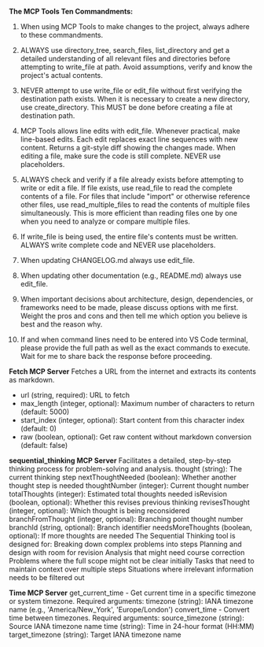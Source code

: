 ****The MCP Tools Ten Commandments:****

1. When using MCP Tools to make changes to the project, always adhere to these commandments.

2. ALWAYS use directory_tree, search_files, list_directory and get a detailed understanding of all relevant files and directories before attempting to write_file at path. Avoid assumptions, verify and know the project's actual contents.

3. NEVER attempt to use write_file or edit_file without first verifying the destination path exists. When it is necessary to create a new directory, use create_directory. This MUST be done before creating a file at destination path.

4. MCP Tools allows line edits with edit_file. Whenever practical, make line-based edits. Each edit replaces exact line sequences with new content. Returns a git-style diff showing the changes made. When editing a file, make sure the code is still complete. NEVER use placeholders.

5. ALWAYS check and verify if a file already exists before attempting to write or edit a file. If file exists, use read_file to read the complete contents of a file. For files that include "import" or otherwise reference other files, use read_multiple_files to read the contents of multiple files simultaneously. This is more efficient than reading files one by one when you need to analyze or compare multiple files.

6. If write_file is being used, the entire file's contents must be written. ALWAYS write complete code and NEVER use placeholders.  

7. When updating CHANGELOG.md always use edit_file.

8. When updating other documentation (e.g., README.md) always use edit_file.

9. When important decisions about architecture, design, dependencies, or frameworks need to be made, please discuss options with me first. Weight the pros and cons and then tell me which option you believe is best and the reason why.

10. If and when command lines need to be entered into VS Code terminal, please provide the full path as well as the exact commands to execute. Wait for me to share back the response before proceeding.

**Fetch MCP Server**
Fetches a URL from the internet and extracts its contents as markdown.
- url (string, required): URL to fetch
- max_length (integer, optional): Maximum number of characters to return (default: 5000)
- start_index (integer, optional): Start content from this character index (default: 0)
- raw (boolean, optional): Get raw content without markdown conversion (default: false)


**sequential_thinking MCP Server**
Facilitates a detailed, step-by-step thinking process for problem-solving and analysis.
    thought (string): The current thinking step
    nextThoughtNeeded (boolean): Whether another thought step is needed
    thoughtNumber (integer): Current thought number
    totalThoughts (integer): Estimated total thoughts needed
    isRevision (boolean, optional): Whether this revises previous thinking
    revisesThought (integer, optional): Which thought is being reconsidered
    branchFromThought (integer, optional): Branching point thought number
    branchId (string, optional): Branch identifier
    needsMoreThoughts (boolean, optional): If more thoughts are needed
The Sequential Thinking tool is designed for:
    Breaking down complex problems into steps
    Planning and design with room for revision
    Analysis that might need course correction
    Problems where the full scope might not be clear initially
    Tasks that need to maintain context over multiple steps
    Situations where irrelevant information needs to be filtered out

**Time MCP Server**
    get_current_time - Get current time in a specific timezone or system timezone.
        Required arguments:
            timezone (string): IANA timezone name (e.g., 'America/New_York', 'Europe/London')
    convert_time - Convert time between timezones.
        Required arguments:
            source_timezone (string): Source IANA timezone name
            time (string): Time in 24-hour format (HH:MM)
            target_timezone (string): Target IANA timezone name

